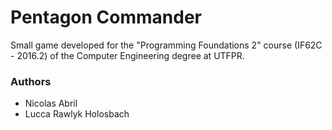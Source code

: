 # Pentagon Commander

Small game developed for the "Programming Foundations 2" course (IF62C - 2016.2) of the Computer Engineering degree at UTFPR.

### Authors
* Nicolas Abril
* Lucca Rawlyk Holosbach
